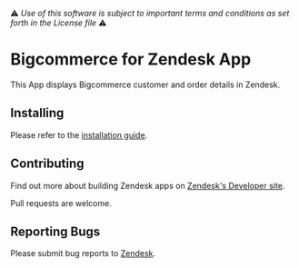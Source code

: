 :warning: *Use of this software is subject to important terms and conditions as set forth in the License file* :warning: 

Bigcommerce for Zendesk App
===============

This App displays Bigcommerce customer and order details in Zendesk.

## Installing

Please refer to the [installation guide](https://support.zendesk.com/entries/22586097-installing-the-bigcommerce-for-zendesk-app).

## Contributing

Find out more about building Zendesk apps on [Zendesk's Developer site](http://developer.zendesk.com/documentation/apps/).

Pull requests are welcome.

## Reporting Bugs

Please submit bug reports to [Zendesk](https://support.zendesk.com/requests/new).
